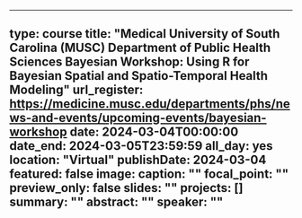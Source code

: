 
---
type: course
title: "Medical University of South Carolina (MUSC) Department of Public Health Sciences Bayesian Workshop: Using R for Bayesian Spatial and Spatio-Temporal Health Modeling"
url_register: https://medicine.musc.edu/departments/phs/news-and-events/upcoming-events/bayesian-workshop
date: 2024-03-04T00:00:00
date_end: 2024-03-05T23:59:59
all_day: yes
location: "Virtual"
publishDate: 2024-03-04
featured: false
image:
  caption: ""
  focal_point: ""
  preview_only: false
slides: ""
projects: []
summary: ""
abstract: ""
speaker: ""
---

<!--more-->
